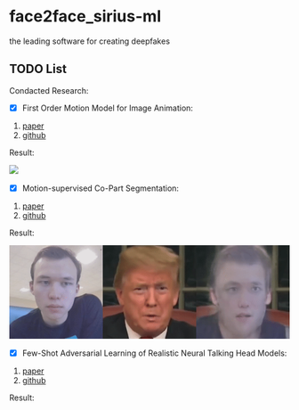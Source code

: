 # face2face_sirius-ml
the leading software for creating deepfakes

## TODO List
Condacted Research:
- [x] First Order Motion Model for Image Animation: 
1. [paper](https://papers.nips.cc/paper/2019/file/31c0b36aef265d9221af80872ceb62f9-Paper.pdf)
2. [github](https://github.com/AliaksandrSiarohin/first-order-model)

Result:

![](./videos/first_order.gif)

- [x] Motion-supervised Co-Part Segmentation: 
1. [paper](https://arxiv.org/pdf/2004.03234.pdf)
2. [github](https://github.com/AliaksandrSiarohin/motion-cosegmentation)

Result: 

![](./videos/motion-cosegmentation.gif)

- [x] Few-Shot Adversarial Learning of Realistic Neural Talking Head Models: 
1. [paper](https://arxiv.org/pdf/1905.08233.pdf)
2. [github](https://github.com/vincent-thevenin/Realistic-Neural-Talking-Head-Models)

Result:
 
